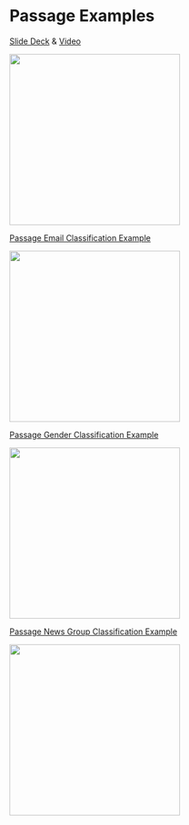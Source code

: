 **Passage Examples**
===================
[Slide Deck](https://docs.google.com/presentation/d/1HYfUZLRZRJovQpv5mYxox9bz9erxj7Ak_ZovENMvM90/edit?usp=sharing) & [Video](https://www.youtube.com/watch?v=VINCQghQRuM)

<a href="https://www.youtube.com/watch?v=VINCQghQRuM"><img src="http://i.imgur.com/bJC0pjy.png" height="300"></a>

[Passage Email Classification Example](https://github.com/IndicoDataSolutions/demos/tree/master/passage_email_classification)

<a href="https://github.com/IndicoDataSolutions/demos/tree/master/passage_email_classification"><img src="http://i.imgur.com/os1VkJ4.jpg?1" height="300"></a>

[Passage Gender Classification Example](https://github.com/IndicoDataSolutions/demos/tree/master/passage_gender_classification)

<a href="https://github.com/IndicoDataSolutions/demos/tree/master/passage_gender_classification"><img src="http://i.imgur.com/cEmonmC.jpg" height="300"></a>

[Passage News Group Classification Example](https://github.com/IndicoDataSolutions/demos/tree/master/passage_newsgroup_classification)

<a href="https://github.com/IndicoDataSolutions/demos/tree/master/passage_newsgroup_classification"><img src="http://i.imgur.com/ByTczHW.jpg" height="300"></a>